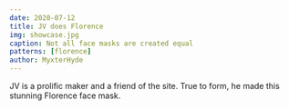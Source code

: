 ```yaml
---
date: 2020-07-12
title: JV does Florence
img: showcase.jpg
caption: Not all face masks are created equal
patterns: [florence]
author: MyxterHyde
---
```


JV is a prolific maker and a friend of the site. True to form, he made this stunning Florence face mask.
